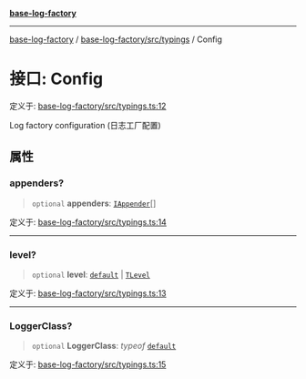 [**base-log-factory**](../../../../index.md)

***

[base-log-factory](../../../../index.md) / [base-log-factory/src/typings](../index.md) / Config

# 接口: Config

定义于: [base-log-factory/src/typings.ts:12](https://github.com/fengxinming/log-base/blob/2c3efcb178d7ddc2410225a9c002fea10b6d1b2d/packages/base-log-factory/src/typings.ts#L12)

Log factory configuration (日志工厂配置)

## 属性

### appenders?

> `optional` **appenders**: [`IAppender`](IAppender.md)[]

定义于: [base-log-factory/src/typings.ts:14](https://github.com/fengxinming/log-base/blob/2c3efcb178d7ddc2410225a9c002fea10b6d1b2d/packages/base-log-factory/src/typings.ts#L14)

***

### level?

> `optional` **level**: [`default`](../../LogLevel/enumerations/default.md) \| [`TLevel`](../type-aliases/TLevel.md)

定义于: [base-log-factory/src/typings.ts:13](https://github.com/fengxinming/log-base/blob/2c3efcb178d7ddc2410225a9c002fea10b6d1b2d/packages/base-log-factory/src/typings.ts#L13)

***

### LoggerClass?

> `optional` **LoggerClass**: *typeof* [`default`](../../Logger/classes/default.md)

定义于: [base-log-factory/src/typings.ts:15](https://github.com/fengxinming/log-base/blob/2c3efcb178d7ddc2410225a9c002fea10b6d1b2d/packages/base-log-factory/src/typings.ts#L15)
